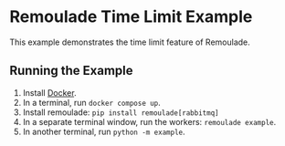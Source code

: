 # Remoulade Time Limit Example

This example demonstrates the time limit feature of Remoulade.

## Running the Example

1. Install [Docker][docker].
1. In a terminal, run `docker compose up`.
1. Install remoulade: `pip install remoulade[rabbitmq]`
1. In a separate terminal window, run the workers: `remoulade example`.
1. In another terminal, run `python -m example`.


[docker]: https://docs.docker.com/engine/install/

